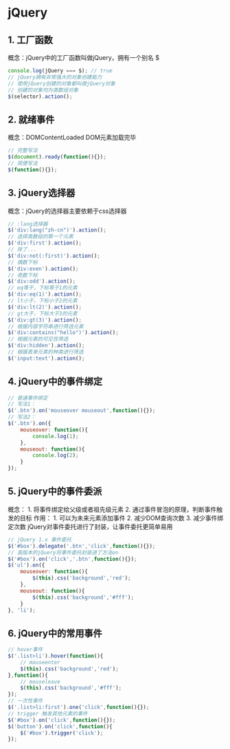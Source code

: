 # jQuery
## 1. 工厂函数
概念：jQuery中的工厂函数叫做jQuery，拥有一个别名 $
```javascript
console.log(jQuery === $); // true
// jQuery拥有非常强大的对象创建能力
// 使用jQuery创建的对象都叫做jQuery对象
// 创建的对象均为类数组对象
$(selector).action();
```
## 2. 就绪事件
概念：DOMContentLoaded DOM元素加载完毕
```javascript
// 完整写法
$(document).ready(function(){});
// 简便写法
$(function(){});
```
## 3. jQuery选择器
概念：jQuery的选择器主要依赖于css选择器
```javascript
// :lang选择器
$('div:lang("zh-cn")').action();
// 选择类数组的第一个元素
$('div:first').action();
// 除了...
$('div:not(:first)').action();
// 偶数下标
$('div:even').action();
// 奇数下标
$('div:odd').action();
// eq等于，下标等于1的元素
$('div:eq(1)').action();
// lt小于，下标小于2的元素
$('div:lt(2)').action();
// gt大于，下标大于3的元素
$('div:gt(3)').action();
// 根据内容字符串进行筛选元素
$('div:contains("hello")').action();
// 根据元素的可见性筛选
$('div:hidden').action();
// 根据表单元素的种类进行筛选
$('input:text').action();
```
## 4. jQuery中的事件绑定
```javascript
// 普通事件绑定
// 写法1：
$('.btn').on('mouseover mouseout',function(){});
// 写法2：
$('.btn').on({
    mouseover: function(){
        console.log(1);
    },
    mouseout: function(){
        console.log(2);
    }
});
```
## 5. jQuery中的事件委派
概念：
    1. 将事件绑定给父级或者祖先级元素
    2. 通过事件冒泡的原理，判断事件触发的目标
作用：
    1. 可以为未来元素添加事件
    2. 减少DOM查询次数
    3. 减少事件绑定次数
jQuery对事件委托进行了封装，让事件委托更简单易用
```javascript
// jQuery 1.x 事件委托
$('#box').delegate('.btn','click',function(){});
// 高版本的jQuery将事件委托封装进了方法on
$('#box').on('click','.btn',function(){});
$('ul').on({
    mouseover: function(){
        $(this).css('background','red');
    },
    mouseout: function(){
        $(this).css('background','#fff');
    }
}, 'li');
```
## 6. jQuery中的常用事件
```javascript
// hover事件
$('.list>li').hover(function(){
    // mouseenter
    $(this).css('background','red');
},function(){
    // mouseleave
    $(this).css('background','#fff');
});
// 一次性事件
$('.list>li:first').one('click',function(){});
// trigger 触发其他元素的事件
$('#box').on('click',function(){});
$('button').on('click',function(){
    $('#box').trigger('click');
});
```